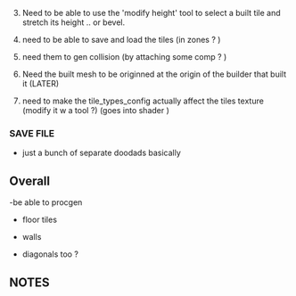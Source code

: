  
    
3. Need to be able to use the 'modify height' tool to select a built tile and stretch its height .. or bevel. 

5. need to be able to save and load the tiles  (in zones ? )
6. need them to gen collision (by attaching some comp ? )


2.  Need the built mesh to be originned at the origin of the builder that built it   (LATER) 



4. need to make the tile_types_config actually affect the tiles texture (modify it w a tool ?) (goes into shader )






### SAVE FILE  
- just a bunch of separate doodads basically 


## Overall 

-be able to procgen

- floor tiles

- walls 

- diagonals too ?



## NOTES 
 


